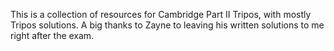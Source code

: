 This is a collection of resources for Cambridge Part II Tripos, with mostly Tripos solutions.
A big thanks to Zayne to leaving his written solutions to me right after the exam.
